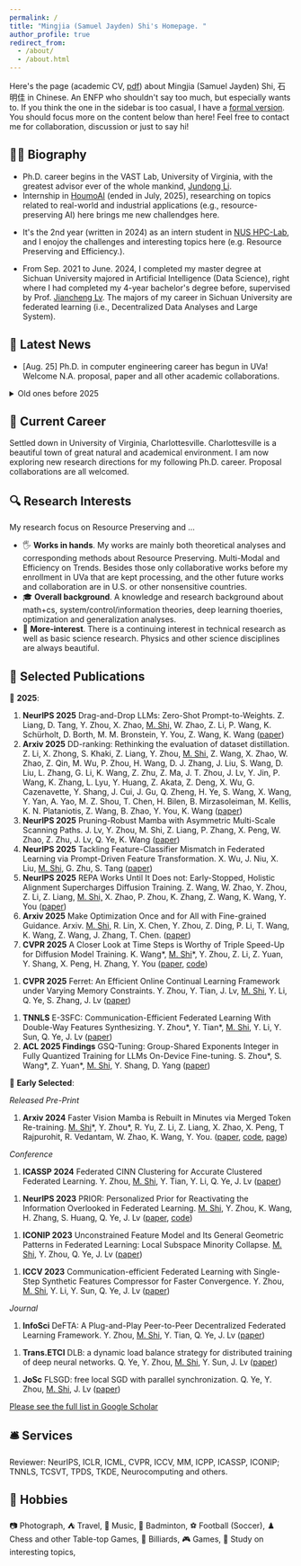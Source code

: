 ```yaml
---
permalink: /
title: "Mingjia (Samuel Jayden) Shi's Homepage. "
author_profile: true
redirect_from: 
  - /about/
  - /about.html
---
```


 Here's the page (academic CV, [pdf](https://drive.google.com/file/d/1qrYLWORjBR_m0zuJatvB-F-KfKVPNttA/view?usp=sharing)) about Mingjia (Samuel Jayden) Shi, 石明佳 in Chinese. An ENFP who shouldn't say too much, but especially wants to. If you think the one in the sidebar is too casual, I have a [formal version](images/a_pic_of_mine_2.jpg). You should focus more on the content below than here! Feel free to contact me for collaboration, discussion or just to say hi!

**👨‍🎓 Biography**
---

- Ph.D. career begins in the VAST Lab, University of Virginia, with the greatest advisor ever of the whole mankind, [Jundong Li](https://jundongli.github.io/index.html).
- Internship in [HoumoAI](https://www.houmoai.com/) (ended in July, 2025), researching on topics related to real-world and industrial applications (e.g., resource-preserving AI) here brings me new challendges here.
<!-- - It's the 2nd year (written in 2024) as an intern student in [NUS HPC-Lab](https://ai.comp.nus.edu.sg/), and I enojoy the challenges and interesting topics here (e.g. efficient AI, generative model, parameter generation and etc.). -->
- It's the 2nd year (written in 2024) as an intern student in [NUS HPC-Lab](https://ai.comp.nus.edu.sg/), and I enojoy the challenges and interesting topics here (e.g. Resource Preserving and Efficiency.).
<!-- - From Sep. 2021 to June. 2024, I completed my master degree at Sichuan University majored in Artificial Intelligence, right where I had completed my 4-year bachelor's degree before, supervised by Prof. [Jiancheng Lv](https://center.dicalab.cn/). The majors of my career in Sichuan University are distributed optimization and learning (e.g., decentralized optimization and federated learning). -->
- From Sep. 2021 to June. 2024, I completed my master degree at Sichuan University majored in Artificial Intelligence (Data Science), right where I had completed my 4-year bachelor's degree before, supervised by Prof. [Jiancheng Lv](https://center.dicalab.cn/). The majors of my career in Sichuan University are federated learning (i.e., Decentralized Data Analyses and Large System).


**🎉 Latest News**
---

- [Aug. 25] Ph.D. in computer engineering career has begun in UVa! Welcome N.A. proposal, paper and all other academic collaborations.

<details>
<summary>Old ones before 2025</summary>
<br>
[Jan. 25] 25 Fall PhD and internship in my gap year are decided. Interesting collaborations are still welcome.
<br>
[Dec. 24] Waiting for 2025 Fall PhD and projects in my gap year.
<br>
[Aug. 24] Actively applying for a 2025 Fall PhD! If you are interested in a student familiar with theoretical analysis, generative model with extensive industry experiences as well, feel free to mail!
<br>
[Aug. 24] Actively applying for a 2025 Fall PhD! If you are interested in a student familiar with theoretical analysis, feel free to mail!

</details>

**👣 Current Career**
---

Settled down in University of Virginia, Charlottesville. Charlottesville is a beautiful town of great natural and academical environment. I am now exploring new research directions for my following Ph.D. career. Proposal collaborations are all welcomed.

<!-- During my research period, as an author and a reviewer of Top conferences and journals, I have appreciated the fascination and what I want to do, so I pursue a PhD career further. I am busy with my visa now. -->

**🔍 Research Interests**
---

My research focus on Resource Preserving and ...
<!-- - 🖐️ **Works in hands**. My works are mainly both theoretical analyses and corresponding methods about Efficient AI on Trends, Generative Models, AI Privacy and Safety and Federated Learning. -->
- 🖐️ **Works in hands**. My works are mainly both theoretical analyses and corresponding methods about Resource Preserving. Multi-Modal and Efficiency on Trends. Besides those only collaborative works before my enrollment in UVa that are kept processing, and the other future works and collaboration are in U.S. or other nonsensitive countries.
- 🎓 **Overall background**. A knowledge and research background about math+cs, system/control/information theories, deep learning thoeries, optimization and generalization analyses.
- 🌟 **More-interest**. There is a continuing interest in technical research as well as basic science research. Physics and other science disciplines are always beautiful.
<!-- - **Distributed Learning and Optimization**: -->
<!-- Distributed learning is the last one I majored in. The works explore the heterogeneity composition in federated learning primarily from the perspective of information composition, with methods towards information theory and optimization. -->
<!-- - **Efficient AI**: -->
<!-- Efficient AI is the recent major engagements and expected future major directions. To improve efficiency, especially training, in AI applications, the works in hands are mainly about data-centric AI and optimization. -->
<!-- - **Generative Model**: -->
<!-- Works about Generative Model interest me the most recently. The big hitter, generative model well-supported by diffusion theory, bring me back to the wonders of physics. A theoretically grounded approach is always fascinating. -->
<!-- - **AI Safety and Privacy**: -->
<!-- Another big hitter, LLM, and its practical generation tasks are also of my interests. A lot of industrial issues that need to be solved, effiicency, human value alignment and privacy. -->


**📄 Selected Publications**
---

📅 **2025**:

1. **NeurIPS 2025** Drag-and-Drop LLMs: Zero-Shot Prompt-to-Weights.
Z. Liang, D. Tang, Y. Zhou, X. Zhao, <u>M. Shi,</u> W. Zhao, Z. Li, P. Wang, K. Schürholt, D. Borth, M. M. Bronstein, Y. You, Z. Wang, K. Wang
([paper](https://arxiv.org/abs/2506.16406))
1. **Arxiv 2025** DD-ranking: Rethinking the evaluation of dataset distillation.
Z. Li, X. Zhong, S. Khaki, Z. Liang, Y. Zhou, <u>M. Shi,</u> Z. Wang, X. Zhao, W. Zhao, Z. Qin, M. Wu, P. Zhou, H. Wang, D. J. Zhang, J. Liu, S. Wang, D. Liu, L. Zhang, G. Li, K. Wang, Z. Zhu, Z. Ma, J. T. Zhou, J. Lv, Y. Jin, P. Wang, K. Zhang, L. Lyu, Y. Huang, Z. Akata, Z. Deng, X. Wu, G. Cazenavette, Y. Shang, J. Cui, J. Gu, Q. Zheng, H. Ye, S. Wang, X. Wang, Y. Yan, A. Yao, M. Z. Shou, T. Chen, H. Bilen, B. Mirzasoleiman, M. Kellis, K. N. Plataniotis, Z. Wang, B. Zhao, Y. You, K. Wang
([paper](https://arxiv.org/abs/2505.13300))
1. **NeurIPS 2025** Pruning-Robust Mamba with Asymmetric Multi-Scale Scanning Paths. J. Lv, Y. Zhou, M. Shi, Z. Liang, P.  Zhang, X. Peng, W. Zhao, Z. Zhu, J. Lv, Q. Ye, K. Wang
([paper](https://scholar.google.com/citations?view_op=view_citation&hl=zh-CN&user=B6f3ImkAAAAJ&citation_for_view=B6f3ImkAAAAJ:XiSMed-E-HIC))
1. **NeurIPS 2025** Tackling Feature-Classifier Mismatch in Federated Learning via Prompt-Driven Feature Transformation.
X. Wu, J. Niu, X. Liu, <u>M. Shi</u>, G. Zhu, S. Tang
([paper](https://arxiv.org/abs/2407.16139))
1. **NeurIPS 2025** REPA Works Until It Does not: Early-Stopped, Holistic Alignment Supercharges Diffusion Training.
Z. Wang, W. Zhao, Y. Zhou, Z. Li, Z. Liang, <u>M. Shi,</u> X. Zhao, P. Zhou, K. Zhang, Z. Wang, K. Wang, Y. You
([paper](https://arxiv.org/abs/2505.16792))
1. **Arxiv 2025** Make Optimization Once and for All with Fine-grained Guidance. Arxiv. <u>M. Shi,</u> R. Lin, X. Chen, Y. Zhou, Z. Ding, P. Li, T. Wang, K. Wang, Z. Wang, J. Zhang, T. Chen.
([paper](https://arxiv.org/abs/2503.11462))
1. **CVPR 2025** A Closer Look at Time Steps is Worthy of Triple Speed-Up for Diffusion Model Training.
K. Wang\*, <u>M. Shi</u>\*, Y. Zhou, Z. Li, Z. Yuan, Y. Shang, X. Peng, H. Zhang, Y. You
([paper](https://arxiv.org/abs/2405.17403), [code](https://github.com/NUS-HPC-AI-Lab/SpeeD))
<!-- **CVPR 2025** -->
1. **CVPR 2025** Ferret: An Efficient Online Continual Learning Framework under Varying Memory Constraints.
Y. Zhou, Y. Tian, J. Lv, <u>M. Shi</u>, Y. Li, Q. Ye, S. Zhang, J. Lv
([paper](https://openaccess.thecvf.com/content/CVPR2025/html/Zhou_Ferret_An_Efficient_Online_Continual_Learning_Framework_under_Varying_Memory_CVPR_2025_paper.html))
<!-- **CVPR 2025** -->
1. **TNNLS** E-3SFC: Communication-Efficient Federated Learning With Double-Way Features Synthesizing.
Y. Zhou*, Y. Tian*, <u>M. Shi</u>, Y. Li, Y. Sun, Q. Ye, J. Lv
([paper](https://arxiv.org/pdf/2502.03092))
1. **ACL 2025 Findings** GSQ-Tuning: Group-Shared Exponents Integer in Fully Quantized Training for LLMs On-Device Fine-tuning. S. Zhou*, S. Wang*, Z. Yuan*, <u>M. Shi,</u> Y. Shang, D. Yang ([paper](https://arxiv.org/abs/2502.12913))


📅 **Early Selected**:

*Released Pre-Print*
1. **Arxiv 2024** Faster Vision Mamba is Rebuilt in Minutes via Merged Token Re-training.
<u>M. Shi</u>\*, Y. Zhou*, R. Yu, Z. Li, Z. Liang, X. Zhao, X. Peng, T Rajpurohit, R. Vedantam, W. Zhao, K. Wang, Y. You.
([paper](https://arxiv.org/abs/2412.12496), [code](https://github.com/NUS-HPC-AI-Lab/R-MeeTo), [page](https://bdemo.github.io/R-MeeTo/))
<!-- **Arxiv** -->
<!-- 1. **Arxiv 2024** Tackling Feature-Classifier Mismatch in Federated Learning via Prompt-Driven Feature Transformation.
X. Wu, J. Niu, X. Liu, <u>M. Shi</u>, G. Zhu, S. Tang
([paper](https://arxiv.org/abs/2407.16139)) -->
<!-- **Arxiv** -->

*Conference*
1. **ICASSP 2024** Federated CINN Clustering for Accurate Clustered Federated Learning.
Y. Zhou, <u>M. Shi</u>, Y. Tian, Y. Li, Q. Ye, J. Lv ([paper](https://ieeexplore.ieee.org/abstract/document/10447282/))
<!-- **ICASSP 2024** -->
1. **NeurIPS 2023** PRIOR: Personalized Prior for Reactivating the Information Overlooked in Federated Learning.
<u>M. Shi</u>, Y. Zhou, K. Wang, H. Zhang, S. Huang, Q. Ye, J. Lv ([paper](https://proceedings.neurips.cc/paper_files/paper/2023/hash/5a3674849d6d6d23ac088b9a2552f323-Abstract-Conference.html), [code](https://github.com/BDeMo/pFedBreD_public))
<!-- **NeurIPS 2023** -->
1. **ICONIP 2023** Unconstrained Feature Model and Its General Geometric Patterns in Federated Learning: Local Subspace Minority Collapse.
<u>M. Shi</u>, Y. Zhou, Q. Ye, J. Lv ([paper](https://link.springer.com/chapter/10.1007/978-981-99-8132-8_34))
<!-- **ICONIP 2023** -->
1. **ICCV 2023** Communication-efficient Federated Learning with Single-Step Synthetic Features Compressor for Faster Convergence.
Y. Zhou, <u>M. Shi</u>, Y. Li, Y. Sun, Q. Ye, J. Lv ([paper](https://openaccess.thecvf.com/content/ICCV2023/html/Zhou_Communication-efficient_Federated_Learning_with_Single-Step_Synthetic_Features_Compressor_for_Faster_ICCV_2023_paper.html))
<!-- **ICCV 2023** -->

*Journal*
1. **InfoSci** DeFTA: A Plug-and-Play Peer-to-Peer Decentralized Federated Learning Framework.
Y. Zhou, <u>M. Shi</u>, Y. Tian, Q. Ye, J. Lv ([paper](https://www.sciencedirect.com/science/article/pii/S002002552400495X))
<!-- **InfoSci** -->
1. **Trans.ETCI** DLB: a dynamic load balance strategy for distributed training of deep neural networks.
Q. Ye, Y. Zhou, <u>M. Shi</u>, Y. Sun, J. Lv ([paper](https://ieeexplore.ieee.org/abstract/document/9960865/))
<!-- **Trans.ETCI** -->
1. **JoSc** FLSGD: free local SGD with parallel synchronization.
Q. Ye, Y. Zhou, <u>M. Shi</u>, J. Lv ([paper](https://link.springer.com/article/10.1007/s11227-021-04267-5))
<!-- **JoSc** -->

[Please see the full list in Google Scholar](https://scholar.google.com/citations?user=B6f3ImkAAAAJ)

**🛎 Services**
---

Reviewer: NeurIPS, ICLR, ICML, CVPR, ICCV, MM, ICPP, ICASSP, ICONIP; TNNLS, TCSVT, TPDS, TKDE, Neurocomputing and others.

**🎈 Hobbies**
---

📷 Photograph,
⛺ Travel,
🎵 Music,
🏸 Badminton,
⚽ Football (Soccer),
♟️ Chess and other Table-top Games,
🎱 Billiards,
🎮 Games,
🔬 Study on interesting topics,